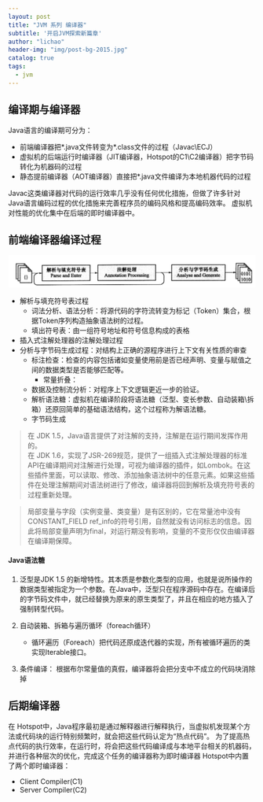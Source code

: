 ```yaml
---
layout: post
title: "JVM 系列 编译器"
subtitle: '开启JVM探索新篇章'
author: "lichao"
header-img: "img/post-bg-2015.jpg"
catalog: true
tags:
  - jvm
---
```



## 编译期与编译器
Java语言的编译期可分为：

* 前端编译器把*.java文件转变为*.class文件的过程（Javac\ECJ）
* 虚拟机的后端运行时编译器（JIT编译器，Hotspot的C1\C2编译器）把字节码转化为机器码的过程
* 静态提前编译器（AOT编译器）直接把*.java文件编译为本地机器代码的过程

Javac这类编译器对代码的运行效率几乎没有任何优化措施，但做了许多针对Java语言编码过程的优化措施来完善程序员的编码风格和提高编码效率。
虚拟机对性能的优化集中在后端的即时编译器中。

## 前端编译器编译过程
![jvm](/img/jvm/jvm4.png)
* 解析与填充符号表过程
    * 词法分析、语法分析：将源代码的字符流转变为标记（Token）集合，根据Token序列构造抽象语法树的过程。
    * 填出符号表：由一组符号地址和符号信息构成的表格
* 插入式注解处理器的注解处理过程
* 分析与字节码生成过程：对结构上正确的源程序进行上下文有关性质的审查
    * 标注检查：检查的内容包括诸如变量使用前是否已经声明、变量与赋值之间的数据类型是否能够匹配等。
        * 常量折叠：
    * 数据及控制流分析：对程序上下文逻辑更近一步的验证。
    * 解析语法糖：虚拟机在编译阶段将语法糖（泛型、变长参数、自动装箱\拆箱）还原回简单的基础语法结构，这个过程称为解语法糖。
    * 字节码生成

> 在 JDK 1.5，Java语言提供了对注解的支持，注解是在运行期间发挥作用的。    
  在 JDK 1.6，实现了JSR-269规范，提供了一组插入式注解处理器的标准API在编译期间对注解进行处理，可视为编译器的插件，如Lombok。在这些插件里面，可以读取、修改、添加抽象语法树中的任意元素。如果这些插件在处理注解期间对语法树进行了修改，编译器将回到解析及填充符号表的过程重新处理。

> 局部变量与字段（实例变量、类变量）是有区别的，它在常量池中没有CONSTANT_FIELD ref_info的符号引用，自然就没有访问标志的信息。因此将局部变量声明为final，对运行期没有影响，变量的不变形仅仅由编译器在编译期保障。

#### Java语法糖
1. 泛型是JDK 1.5 的新增特性。其本质是参数化类型的应用，也就是说所操作的数据类型被指定为一个参数。在Java中，泛型只在程序源码中存在。在编译后的字节码文件中，就已经替换为原来的原生类型了，并且在相应的地方插入了强制转型代码。

2. 自动装箱、拆箱与遍历循环（foreach循环）
    * 循环遍历（Foreach）把代码还原成迭代器的实现，所有被循环遍历的类实现Iterable接口。

3. 条件编译： 根据布尔常量值的真假，编译器将会把分支中不成立的代码块消除掉


## 后期编译器
在 Hotspot中，Java程序最初是通过解释器进行解释执行，当虚拟机发现某个方法或代码块的运行特别频繁时，就会把这些代码认定为“热点代码”。
为了提高热点代码的执行效率，在运行时，将会把这些代码编译成与本地平台相关的机器码，并进行各种层次的优化，完成这个任务的编译器称为即时编译器
Hotspot中内置了两个即时编译器：
* Client Compiler(C1)
* Server Compiler(C2)
